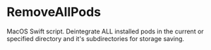 # RemoveAllPods
MacOS Swift script. Deintegrate ALL installed pods in the current or specified directory and it's subdirectories for storage saving.
